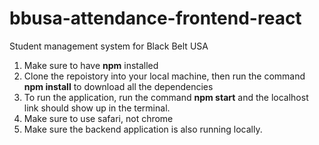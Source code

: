 # bbusa-attendance-frontend-react
Student management system for Black Belt USA 

1. Make sure to have **npm** installed 
2. Clone the repoistory into your local machine, then run the command **npm install** to download all the dependencies 
3. To run the application, run the command **npm start** and the localhost link should show up in the terminal. 
4. Make sure to use safari, not chrome 
5. Make sure the backend application is also running locally. 

